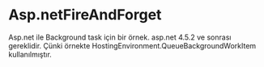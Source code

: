 # Asp.netFireAndForget
Asp.net ile Background task için bir örnek. asp.net 4.5.2 ve sonrası gereklidir. Çünki örnekte HostingEnvironment.QueueBackgroundWorkItem  kullanılmıştır.
